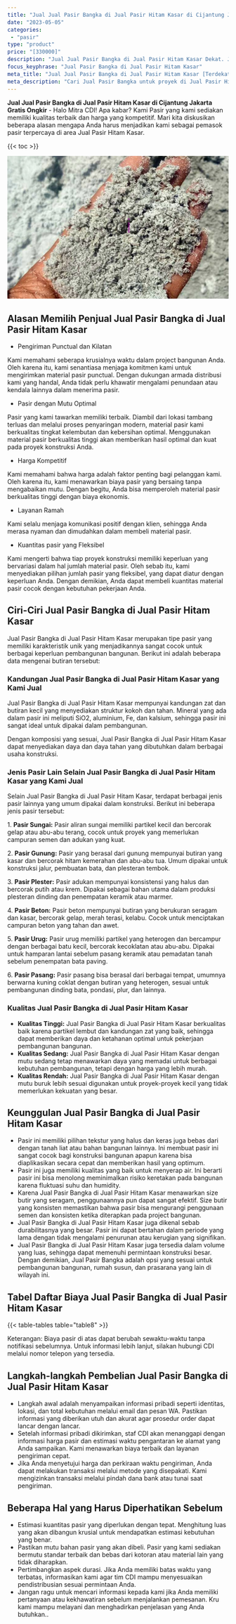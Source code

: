 ```yaml
---
title: "Jual Jual Pasir Bangka di Jual Pasir Hitam Kasar di Cijantung Jakarta Gratis Ongkir"
date: "2023-05-05"
categories:
 - "pasir"
type: "product"
price: "[330000]"
description: "Jual Jual Pasir Bangka di Jual Pasir Hitam Kasar Dekat. Jual Pasir Bangka ini sering dipakai dalam proyek konstruksi sebagai material adukan yang terpilih dan bersih. Kontak kami untuk mendapatkan informasi lebih lanjut."
focus_keyphrase: "Jual Pasir Bangka di Jual Pasir Hitam Kasar"
meta_title: "Jual Jual Pasir Bangka di Jual Pasir Hitam Kasar [Terdekat] - CDI"
meta_description: "Cari Jual Pasir Bangka untuk proyek di Jual Pasir Hitam Kasar? Kami menawarkan Jual Pasir Bangka berkualitas untuk material adukan. Segera dapatkan penawaran terbaik."
---
```


**Jual Jual Pasir Bangka di Jual Pasir Hitam Kasar di Cijantung Jakarta Gratis Ongkir** - Halo Mitra CDI! Apa kabar? Kami Pasir yang kami sediakan memiliki kualitas terbaik dan harga yang kompetitif. Mari kita diskusikan beberapa alasan mengapa Anda harus menjadikan kami sebagai pemasok pasir terpercaya di area Jual Pasir Hitam Kasar.

{{< toc >}}

![Jual Jual Pasir Bangka di Jual Pasir Hitam Kasar di Cijantung Jakarta Gratis Ongkir](/images/pasir/pasir-bangunan-19.jpg)

## Alasan Memilih Penjual Jual Pasir Bangka di Jual Pasir Hitam Kasar

*   Pengiriman Punctual dan Kilatan

Kami memahami seberapa krusialnya waktu dalam project bangunan Anda. Oleh karena itu, kami senantiasa menjaga komitmen kami untuk mengirimkan material pasir punctual. Dengan dukungan armada distribusi kami yang handal, Anda tidak perlu khawatir mengalami penundaan atau kendala lainnya dalam menerima pasir.
*   Pasir dengan Mutu Optimal

Pasir yang kami tawarkan memiliki terbaik. Diambil dari lokasi tambang terluas dan melalui proses penyaringan modern, material pasir kami berkualitas tingkat kelembutan dan kebersihan optimal. Menggunakan material pasir berkualitas tinggi akan memberikan hasil optimal dan kuat pada proyek konstruksi Anda.
*   Harga Kompetitif

Kami memahami bahwa harga adalah faktor penting bagi pelanggan kami. Oleh karena itu, kami menawarkan biaya pasir yang bersaing tanpa mengabaikan mutu. Dengan begitu, Anda bisa memperoleh material pasir berkualitas tinggi dengan biaya ekonomis.
*   Layanan Ramah

Kami selalu menjaga komunikasi positif dengan klien, sehingga Anda merasa nyaman dan dimudahkan dalam membeli material pasir.
*   Kuantitas pasir yang Fleksibel

Kami mengerti bahwa tiap proyek konstruksi memiliki keperluan yang bervariasi dalam hal jumlah material pasir. Oleh sebab itu, kami menyediakan pilihan jumlah pasir yang fleksibel, yang dapat diatur dengan keperluan Anda. Dengan demikian, Anda dapat membeli kuantitas material pasir cocok dengan kebutuhan pekerjaan Anda.

## Ciri-Ciri Jual Pasir Bangka di Jual Pasir Hitam Kasar

Jual Pasir Bangka di Jual Pasir Hitam Kasar merupakan tipe pasir yang memiliki karakteristik unik yang menjadikannya sangat cocok untuk berbagai keperluan pembangunan bangunan. Berikut ini adalah beberapa data mengenai butiran tersebut:

### Kandungan Jual Pasir Bangka di Jual Pasir Hitam Kasar yang Kami Jual

Jual Pasir Bangka di Jual Pasir Hitam Kasar mempunyai kandungan zat dan butiran kecil yang menyediakan struktur kokoh dan tahan. Mineral yang ada dalam pasir ini meliputi SiO2, aluminium, Fe, dan kalsium, sehingga pasir ini sangat ideal untuk dipakai dalam pembangunan.

Dengan komposisi yang sesuai, Jual Pasir Bangka di Jual Pasir Hitam Kasar dapat menyediakan daya dan daya tahan yang dibutuhkan dalam berbagai usaha konstruksi.

### Jenis Pasir Lain Selain Jual Pasir Bangka di Jual Pasir Hitam Kasar yang Kami Jual

Selain Jual Pasir Bangka di Jual Pasir Hitam Kasar, terdapat berbagai jenis pasir lainnya yang umum dipakai dalam konstruksi. Berikut ini beberapa jenis pasir tersebut:

1\.  **Pasir Sungai:** Pasir aliran sungai memiliki partikel kecil dan bercorak gelap atau abu-abu terang, cocok untuk proyek yang memerlukan campuran semen dan adukan yang kuat.

2\.  **Pasir Gunung:** Pasir yang berasal dari gunung mempunyai butiran yang kasar dan bercorak hitam kemerahan dan abu-abu tua. Umum dipakai untuk konstruksi jalur, pembuatan bata, dan plesteran tembok.

3\.  **Pasir Plester:** Pasir adukan mempunyai konsistensi yang halus dan bercorak putih atau krem. Dipakai sebagai bahan utama dalam produksi plesteran dinding dan penempatan keramik atau marmer.

4\.  **Pasir Beton:** Pasir beton mempunyai butiran yang berukuran seragam dan kasar, bercorak gelap, merah terasi, kelabu. Cocok untuk menciptakan campuran beton yang tahan dan awet.

5\.  **Pasir Urug:** Pasir urug memiliki partikel yang heterogen dan bercampur dengan berbagai batu kecil, bercorak kecoklatan atau abu-abu. Dipakai untuk hamparan lantai sebelum pasang keramik atau pemadatan tanah sebelum penempatan bata paving.

6\.  **Pasir Pasang:** Pasir pasang bisa berasal dari berbagai tempat, umumnya berwarna kuning coklat dengan butiran yang heterogen, sesuai untuk pembangunan dinding bata, pondasi, plur, dan lainnya.

### Kualitas Jual Pasir Bangka di Jual Pasir Hitam Kasar

*   **Kualitas Tinggi:** Jual Pasir Bangka di Jual Pasir Hitam Kasar berkualitas baik karena partikel lembut dan kandungan zat yang baik, sehingga dapat memberikan daya dan ketahanan optimal untuk pekerjaan pembangunan bangunan.
*   **Kualitas Sedang:** Jual Pasir Bangka di Jual Pasir Hitam Kasar dengan mutu sedang tetap menawarkan daya yang memadai untuk berbagai kebutuhan pembangunan, tetapi dengan harga yang lebih murah.
*   **Kualitas Rendah:** Jual Pasir Bangka di Jual Pasir Hitam Kasar dengan mutu buruk lebih sesuai digunakan untuk proyek-proyek kecil yang tidak memerlukan kekuatan yang besar.

## Keunggulan Jual Pasir Bangka di Jual Pasir Hitam Kasar

*   Pasir ini memiliki pilihan tekstur yang halus dan keras juga bebas dari dengan tanah liat atau bahan bangunan lainnya. Ini membuat pasir ini sangat cocok bagi konstruksi bangunan apapun karena bisa diaplikasikan secara cepat dan memberikan hasil yang optimum.
*   Pasir ini juga memiliki kualitas yang baik untuk menyerap air. Ini berarti pasir ini bisa menolong meminimalkan risiko keretakan pada bangunan karena fluktuasi suhu dan humidity.
*   Karena Jual Pasir Bangka di Jual Pasir Hitam Kasar menawarkan size butir yang seragam, penggunaannya pun dapat sangat efektif. Size butir yang konsisten memastikan bahwa pasir bisa mengurangi penggunaan semen dan konsisten ketika diterapkan pada project bangunan.
*   Jual Pasir Bangka di Jual Pasir Hitam Kasar juga dikenal sebab durabilitasnya yang besar. Pasir ini dapat bertahan dalam periode yang lama dengan tidak mengalami penurunan atau kerugian yang signifikan.
*   Jual Pasir Bangka di Jual Pasir Hitam Kasar juga tersedia dalam volume yang luas, sehingga dapat memenuhi permintaan konstruksi besar. Dengan demikian, Jual Pasir Bangka adalah opsi yang sesuai untuk pembangunan bangunan, rumah susun, dan prasarana yang lain di wilayah ini.

## Tabel Daftar Biaya Jual Pasir Bangka di Jual Pasir Hitam Kasar

{{< table-tables table="table8" >}}

Keterangan: Biaya pasir di atas dapat berubah sewaktu-waktu tanpa notifikasi sebelumnya. Untuk informasi lebih lanjut, silakan hubungi CDI melalui nomor telepon yang tersedia.

## Langkah-langkah Pembelian Jual Pasir Bangka di Jual Pasir Hitam Kasar

*   Langkah awal adalah menyampaikan informasi pribadi seperti identitas, lokasi, dan total kebutuhan melalui email dan pesan WA. Pastikan informasi yang diberikan utuh dan akurat agar prosedur order dapat lancar dengan lancar.
*   Setelah informasi pribadi dikirimkan, staf CDI akan menanggapi dengan informasi harga pasir dan estimasi waktu pengantaran ke alamat yang Anda sampaikan. Kami menawarkan biaya terbaik dan layanan pengiriman cepat.
*   Jika Anda menyetujui harga dan perkiraan waktu pengiriman, Anda dapat melakukan transaksi melalui metode yang disepakati. Kami mengizinkan transaksi melalui pindah dana bank atau tunai saat pengiriman.

## Beberapa Hal yang Harus Diperhatikan Sebelum

*   Estimasi kuantitas pasir yang diperlukan dengan tepat. Menghitung luas yang akan dibangun krusial untuk mendapatkan estimasi kebutuhan yang benar.
*   Pastikan mutu bahan pasir yang akan dibeli. Pasir yang kami sediakan bermutu standar terbaik dan bebas dari kotoran atau material lain yang tidak diharapkan.
*   Pertimbangkan aspek durasi. Jika Anda memiliki batas waktu yang terbatas, informasikan kami agar tim CDI mampu menyesuaikan pendistribusian sesuai permintaan Anda.
*   Jangan ragu untuk mencari informasi kepada kami jika Anda memiliki pertanyaan atau kekhawatiran sebelum menjalankan pemesanan. Kru kami mampu melayani dan menghadirkan penjelasan yang Anda butuhkan..